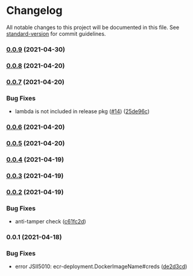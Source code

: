 # Changelog

All notable changes to this project will be documented in this file. See [standard-version](https://github.com/conventional-changelog/standard-version) for commit guidelines.

### [0.0.9](https://github.com/wchaws/cdk-ecr-deployment/compare/v0.0.8...v0.0.9) (2021-04-30)

### [0.0.8](https://github.com/wchaws/cdk-ecr-deployment/compare/v0.0.7...v0.0.8) (2021-04-20)

### [0.0.7](https://github.com/wchaws/cdk-ecr-deployment/compare/v0.0.6...v0.0.7) (2021-04-20)


### Bug Fixes

* lambda is not included in release pkg ([#14](https://github.com/wchaws/cdk-ecr-deployment/issues/14)) ([25de96c](https://github.com/wchaws/cdk-ecr-deployment/commit/25de96cf7364b1b438b2af6faec62312b45900b9))

### [0.0.6](https://github.com/wchaws/cdk-ecr-deployment/compare/v0.0.3...v0.0.6) (2021-04-20)

### [0.0.5](https://github.com/wchaws/cdk-ecr-deployment/compare/v0.0.3...v0.0.5) (2021-04-20)

### [0.0.4](https://github.com/wchaws/cdk-ecr-deployment/compare/v0.0.3...v0.0.4) (2021-04-19)

### [0.0.3](https://github.com/wchaws/cdk-ecr-deployment/compare/v0.0.2...v0.0.3) (2021-04-19)

### [0.0.2](https://github.com/wchaws/cdk-ecr-deployment/compare/v0.0.1...v0.0.2) (2021-04-19)


### Bug Fixes

* anti-tamper check ([c61fc2d](https://github.com/wchaws/cdk-ecr-deployment/commit/c61fc2d767abad20e5db56e118002e84a9e9942b))

### 0.0.1 (2021-04-18)


### Bug Fixes

* error JSII5010: ecr-deployment.DockerImageName#creds ([de2d3cd](https://github.com/wchaws/cdk-ecr-deployment/commit/de2d3cd9151de38a1f046ca97b7cb5025947a0bc))
